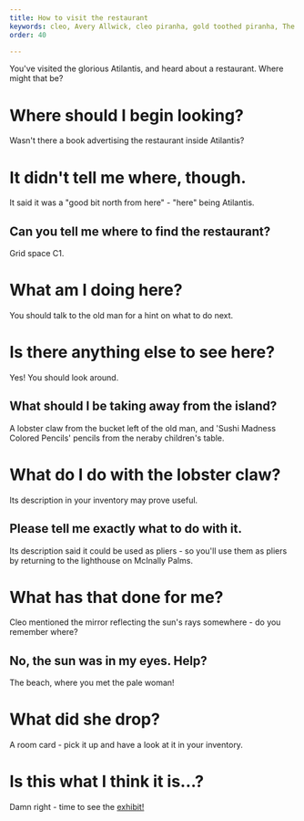 ```yaml
---
title: How to visit the restaurant
keywords: cleo, Avery Allwick, cleo piranha, gold toothed piranha, The Will o' Wisp of the Sunken Gallery
order: 40

---
```


You've visited the glorious Atilantis, and heard about a restaurant. Where might that be?

# Where should I begin looking?
Wasn't there a book advertising the restaurant inside Atilantis?

# It didn't tell me where, though.
It said it was a "good bit north from here" - "here" being Atilantis.

## Can you tell me where to find the restaurant?
Grid space C1.

# What am I doing here?
You should talk to the old man for a hint on what to do next.

# Is there anything else to see here?
Yes! You should look around.

## What should I be taking away from the island?
A lobster claw from the bucket left of the old man, and 'Sushi Madness Colored Pencils' pencils from the neraby children's table.

# What do I do with the lobster claw?
Its description in your inventory may prove useful.

## Please tell me exactly what to do with it.
Its description said it could be used as pliers - so you'll use them as pliers by returning to the lighthouse on McInally Palms.

# What has that done for me?
Cleo mentioned the mirror reflecting the sun's rays somewhere - do you remember where?

## No, the sun was in my eyes. Help?
The beach, where you met the pale woman!

# What did she drop?
A room card - pick it up and have a look at it in your inventory.

# Is this what I think it is...?
Damn right - time to see the [exhibit!](/Chapter-2/exhibit.md)
